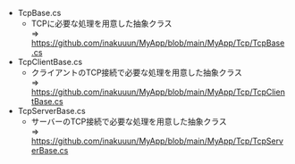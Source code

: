 - TcpBase.cs
  - TCPに必要な処理を用意した抽象クラス  
    => https://github.com/inakuuun/MyApp/blob/main/MyApp/Tcp/TcpBase.cs
- TcpClientBase.cs
  - クライアントのTCP接続で必要な処理を用意した抽象クラス  
    => https://github.com/inakuuun/MyApp/blob/main/MyApp/Tcp/TcpClientBase.cs
- TcpServerBase.cs
  - サーバーのTCP接続で必要な処理を用意した抽象クラス  
    => https://github.com/inakuuun/MyApp/blob/main/MyApp/Tcp/TcpServerBase.cs